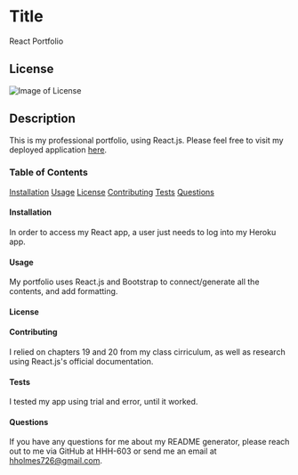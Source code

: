 # Title
React Portfolio

## License
![Image of License](https://img.shields.io/static/v1?label=License&message=&color=blueviolet)
## Description
This is my professional portfolio, using React.js. Please feel free to visit my deployed application [here](https://hhh-reactportfolio.herokuapp.com/).

### Table of Contents
[Installation](#installation)
[Usage](#usage)
[License](#license)
[Contributing](#contributing)
[Tests](#tests)
[Questions](#questions)

#### Installation
In order to access my React app, a user just needs to log into my Heroku app.

#### Usage
My portfolio uses React.js and Bootstrap to connect/generate all the contents, and add formatting.

#### License


#### Contributing
I relied on chapters 19 and 20 from my class cirriculum, as well as research using React.js's official documentation.

#### Tests
I tested my app using trial and error, until it worked.

#### Questions
If you have any questions for me about my README generator, please reach out to me via GitHub at HHH-603 or send me an email at hholmes726@gmail.com.